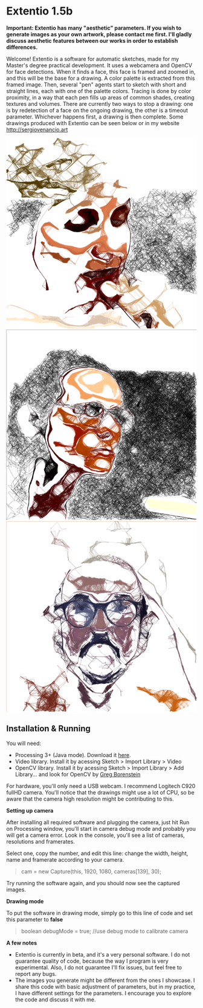 # Extentio 1.5b

**Important: Extentio has many "aesthetic" parameters. If you wish to generate images as your own artwork, please contact me first. I'll gladly discuss aesthetic features between our works in order to establish differences.**

Welcome! Extentio is a software for automatic sketches, made for my Master's degree practical development. It uses a webcamera and OpenCV for face detections. When it finds a face, this face is framed and zoomed in, and this will be the base for a drawing. A color palette is extracted from this framed image. Then, several "pen" agents start to sketch with short and straight lines, each with one of the palette colors. Tracing is done by color proximity, in a way that each pen fills up areas of common shades, creating textures and volumes. There are currently two ways to stop a drawing: one is by redetection of a face on the ongoing drawing, the other is a timeout parameter. Whichever happens first, a drawing is then complete. Some drawings produced with Extentio can be seen below or in my website http://sergiovenancio.art

![](./misc/2018621_146_d78.png)
![](./misc/2018628_952_d14.png)
![](./misc/20181112_2249_d2.png)


## Installation & Running

You will need:
- Processing 3+ (Java mode). Download it [here](http://processing.org/download).
- Video library. Install it by acessing Sketch > Import Library > Video
- OpenCV library. Install it by acessing Sketch > Import Library > Add Library... and look for OpenCV by [Greg Borenstein](https://github.com/atduskgreg/opencv-processing)

For hardware, you'll only need a USB webcam. I recommend Logitech C920 fullHD camera. You'll notice that the drawings might use a lot of CPU, so be aware that the camera high resolution might be contributing to this.


**Setting up camera**

After installing all required software and plugging the camera, just hit Run on Processing window, you'll start in camera debug mode and probably you will get a camera error. Look in the console, you'll see a list of cameras, resolutions and framerates. 

Select one, copy the number, and edit this line: change the width, height, name and framerate according to your camera.

> cam = new Capture(this, 1920, 1080, cameras[139], 30);

Try running the software again, and you should now see the captured images. 


**Drawing mode**

To put the software in drawing mode, simply go to this line of code and set this parameter to **false**

> boolean debugMode = true; //use debug mode to calibrate camera


**A few notes**

- Extentio is currently in beta, and it's a very personal software. I do not guarantee quality of code, because the way I program is very experimental. Also, I do not guarantee I'll fix issues, but feel free to report any bugs.
- The images you generate might be different from the ones I showcase. I share this code with basic adjustment of parameters, but in my practice, I have different settings for the parameters. I encourage you to explore the code and discuss it with me.
